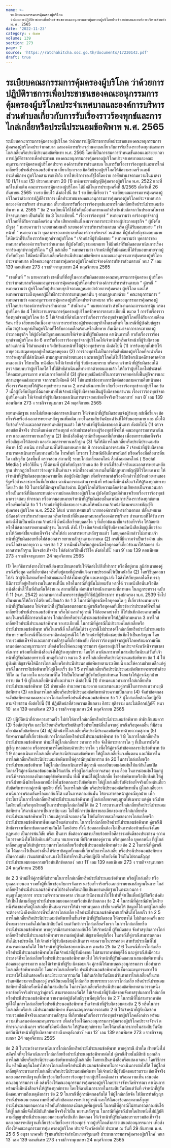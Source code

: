 ```yaml
---
name: >-
  ระเบียบคณะกรรมการคุ้มครองผู้บริโภค
  ว่าด้วยการปฏิบัติราชการเพื่อประชาชนของคณะอนุกรรมการคุ้มครองผู้บริโภคประจำเทศบาลและองค์การบริหารส่วนตำบลเกี่ยวกับการรับเรื่องราวร้องทุกข์และการไกล่เกลี่ยหรือประนีประนอมข้อพิพาท
  พ.ศ. 2565
date: '2022-11-23'
category: ง พิเศษ
volume: 139
section: 273
page: 7
source: 'https://ratchakitcha.soc.go.th/documents/17230143.pdf'
draft: true
---
```


# ระเบียบคณะกรรมการคุ้มครองผู้บริโภค ว่าด้วยการปฏิบัติราชการเพื่อประชาชนของคณะอนุกรรมการคุ้มครองผู้บริโภคประจำเทศบาลและองค์การบริหารส่วนตำบลเกี่ยวกับการรับเรื่องราวร้องทุกข์และการไกล่เกลี่ยหรือประนีประนอมข้อพิพาท พ.ศ. 2565

ระเบียบคณะกรรมการคุ้มครองผู้บริโภค ว่าด้วยการปฏิบัติราชการเพื่อประชาชนของคณะอนุกรรมการคุ้มครองผู้บริโภคประจำเทศบาล และองค์การบริหารส่วนตาบลเกี่ยวกับการรับเรื่องราวร้องทุกข์และการไกล่เกลี่ยหรือประนีประนอมข้อพิพาท พ.ศ. 2565 โดยที่เป็นการสมควรกำหนดขั้นตอนและระยะเวลาการปฏิบัติราชการเพื่อประชาชน ของคณะอนุกรรมการคุ้มครองผู้บริโภคประจาเทศบาลและคณะอนุกรรมการคุ้มครองผู้บริโภคประจา องค์การบริหารส่วนตาบล ในการรับเรื่องราวร้องทุกข์และการไกล่เกลี่ยหรือประนีประนอมข้อพิพาท เกี่ยวกับการละเมิดสิทธิของผู้บริโภคให้มีความรวดเร็วและมีประสิทธิภาพ ผู้บริโภคสามารถเข้ำถึง การให้บริการของรัฐได้โดยง่าย อาศัยอำนาจตามความในมาตรา 10 (1/1) และ (5) ประกอบมาตรา 20 (1) แห่งพระราชบัญญัติคุ้มครองผู้บริโภค พ.ศ. 2522 และที่แก้ไขเพิ่มเติม คณะกรรมการคุ้มครองผู้บริโภค ได้มีมติในการประชุมครั้งที่ 8/2565 เมื่อวันที่ 26 กันยายน 2565 วางระเบียบไว้ ดังต่อไปนี้ ข้อ 1 ระเบียบนี้เรียกว่า “ ระเบียบคณะกรรมการคุ้มครองผู้บริโภคว่าด้วยการปฏิบัติราชการ เพื่อประชาชนของคณะอนุกรรมการคุ้มครองผู้บริโภคประจาเทศบาลและองค์การบริหาร ส่วนตาบล เกี่ยวกับการรับเรื่องราวร้องทุกข์และการไกล่เกลี่ยหรือประนีประนอมข้อพิพาท พ.ศ. 2565 ” ข้อ 2 ระเบียบนี้ให้ใช้บังคับเมื่อพ้นกาหนดเก้าสิบวันนับถัดจากวันประกาศในราชกิจจานุเบกษา เป็นต้นไป ข้อ 3 ในระเบียบนี้ “ เรื่องราวร้องทุกข์ ” หมายความว่า คาร้องทุกข์จากผู้บริโภคที่ได้รับความเดือดร้อน หรือ เสียหายอันเนื่องมาจากการกระทำของผู้ประกอบธุรกิจ “ ผู้บังคับบัญชา ” หมายความว่า นายกเทศมนตรี นายกองค์การบริหารส่วนตาบล หรือ ผู้ได้รับมอบหมาย “ เจ้าหน้าที่ ” หมายความว่า บุคลากรของเทศบาลหรือองค์การบริหารส่ วนตำบล ที่ผู้บังคับบัญชามอบหมาย ให้มีหน้าที่รับเรื่องราวร้องทุกข์จากผู้บริโภค “ เจ้าหน้าที่ผู้รับผิดชอบ ” หมายความว่า บุคลากรของเทศบาลหรือองค์การบริหารส่วนตาบล ที่ผู้บังคับบัญชามอบหมาย ให้มีหน้าที่รับผิดชอบดาเนินการเรื่องราวร้องทุกข์จากผู้บริโภค “ ผู้ไ กล่เกลี่ย ” หมายความว่า เจ้าหน้าที่ผู้รับผิดชอบที่ได้รับมอบหมายจากผู้บังคับบัญชา ให้มีหน้าที่ไกล่เกลี่ยหรือประนีประนอมข้อพิพาท และคณะอนุกรรมการคุ้มครองผู้บริโภคประจาเทศบาล หรือคณะอนุกรรมการคุ้มครองผู้บริโภคประจำองค์การบริหารส่วนตาบล ้ หนา 7 ่ เลม 139 ตอนพิเศษ 273 ง ราชกิจจานุเบกษา 24 พฤศจิกายน 2565

“ เขตพื้นที่ ” ห มายความว่า เขตพื้นที่ที่อยู่ในความรับผิดชอบของคณะอนุกรรมการคุ้มครอง ผู้บริโภคประจำเทศบาลหรือคณะอนุกรรมการคุ้มครองผู้บริโภคประจำองค์การบริหารส่วนตาบล “ คู่กรณี ” หมายความว่า ผู้บริโภคกับผู้ประกอบธุรกิจตามกฎหมายว่าด้วยการคุ้มครอง ผู้บริโภค และให้หมายความรวมถึงบุคคลผู้มีสิทธิกระทำการแทนบุคคลนั้น ๆ ตามกฎหมายด้วย “ คณะอนุกรรมการ ” หมายความว่า คณะอนุกรรมการคุ้มครองผู้บริโภคประจำเทศบาล หรือ คณะอนุกรรมการคุ้มครองผู้บริโภคประจำองค์การบริหารส่วนตาบล “ สำนักงาน ” หมายความว่า สำนักงานคณะกรรมการคุ้ม ครองผู้บริโภค ข้อ 4 ให้ประธานกรรมการคุ้มครองผู้บริโภครักษาการตามระเบียบนี้ หมวด 1 การรับเรื่องราวร้องทุกข์จากผู้บริโภค ข้อ 5 ให้เจ้าหน้าที่ดำเนินการรับเรื่องราวร้องทุกข์จากผู้บริโภคที่ได้รับความเดือดร้อน หรือ เสียหายอันเนื่องมาจากการกระทำของผู้ประกอบธุรกิจในเขตพื้นที่ ในกรณีที่ผู้บังคับบัญชาเห็นว่าผู้ร้องทุกข์เป็นผู้บริโภคที่ได้รับความเดือดร้อนหรือเสียหาย อันเนื่องมาจากการกระทาของผู้ประกอบธุรกิจ ให้ผู้บังคับบัญชามอบหมายให้เจ้าหน้าที่ผู้รับผิดชอบ ดาเนินการเกี่ ยวกับเรื่องราวร้องทุกข์จากผู้บริโภค ข้อ 6 การรับเรื่องราวร้องทุกข์จากผู้บริโภคให้เจ้าหน้าที่หรือเจ้าหน้าที่ผู้รับผิดชอบ แล้วแต่กรณี ให้คำแนะนำ แจ้งสิทธิและหน้าที่ให้ผู้ร้องทุกข์ทราบ ดังต่อไปนี้ (1) การร้องทุกข์ไม่ทำให้อายุความสะดุดหยุดอยู่หรือสะดุดหยุดลง (2) การร้องทุกข์ไม่เป็นการตัดสิทธิของผู้บริโภคที่จะนำเรื่องราวร้องทุกข์ไปดำเนินคดี ตามกฎหมายด้วยตนเอง และหากผู้บริโภคได้ไปใช้สิทธิดาเนินคดีทางศาลด้วยตนเองแล้ว ให้ทาเป็น หนังสือแจ้งให้เจ้าหน้าที่ผู้ รับผิดชอบทราบ หรือหากเจ้าหน้าที่ผู้รับผิดชอบได้ตรวจสอบพบว่าผู้บริโภคได้ ไปใช้สิทธิดำเนินคดีทางศาลด้วยตนเองแล้ว ให้ถือว่าผู้บริโภคไม่ประสงค์ให้คณะอนุกรรมการ ดาเนินการอีกต่อไป (3) ผู้ร้องทุกข์มีหน้าที่ในการตรวจสอบคำสั่งฟื้นฟูกิจการและสถานะบุคคลล้มละลาย จากกรมบังคับคดี (4) ให้แนะนำช่องทางการติดต่อสอบถามความคืบหน้าของเรื่องราวร้องทุกข์ให้ผู้ร้องทุกข์ทราบ หมวด 2 การดำเนินการเกี่ยวกับเรื่องราวร้องทุกข์จากผู้บริโภค ข้อ 7 เมื่อผู้บังคับบัญชาได้มอบหมายให้เจ้าหน้าที่ผู้รับผิดชอบเป็นผู้รับผิดชอบสานวน เรื่องราวร้องทุกข์จากผู้บริโภคแล้ว ให้เจ้าหน้าที่ผู้รับผิดชอบดาเนินการตรวจสอบข้อเท็จจริงหรือเอกสาร ้ หนา 8 ่ เลม 139 ตอนพิเศษ 273 ง ราชกิจจานุเบกษา 24 พฤศจิกายน 2565

พยานหลักฐาน หากไม่เพียงพอต่อการดาเนินการ ให้เจ้าหน้าที่ผู้รับผิดชอบแจ้งผู้ร้องทุ กข์เพื่อชี้แจง ข้อเท็จจริงหรือส่งเอกสารพยานหลักฐานเพิ่มเติม ภายในสามสิบวันนับแต่วันที่ได้รับมอบหมาย และ เมื่อได้รับข้อเท็จจริงและเอกสารพยานหลักฐานแล้ว ให้เจ้าหน้าที่ผู้รับผิดชอบดาเนินการ ดังต่อไปนี้ (1) ตรวจสอบข้อเท็จจริง ประเด็นแห่งการร้องทุกข์ ควำมประสงค์ของผู้ร้องทุกข์ที่จะให้ คณะอนุกรรมการดาเนินการ และเอกสารพยานหลักฐาน (2) มีหนังสือถึงคู่กรณีหรือบุคคลที่เกี่ยวข้อง เพื่อขอทราบข้อเท็จจริง หรือเชิญมาให้ถ้อยคำ และส่งเอกสารพยานหลักฐาน (3) จัดให้มีการไกล่เกลี่ยหรือประนีประนอมข้อพิพาท (4) ดาเนิน การอื่นตามที่ได้รับมอบหมาย ข้อ 8 การดาเนินการตามข้อ 7 เจ้าหน้าที่ผู้รับผิดชอบสามารถดาเนินการโดยทางหนังสือ โทรศัพท์ โทรสาร ไปรษณีย์อิเล็กทรอนิกส์ หรือเครื่องมือสื่อสารอื่นใด เผชิญสืบ (ลงพื้นที่ ตรวจสอบ สถานที่) ระบบไกล่เกลี่ยออนไลน์ สื่อสังคมออนไลน์ ( Social Media ) หรือวิธีอื่น ๆ ก็ได้ตามที่ ผู้บังคับบัญชากำหนด ข้อ 9 กรณีที่ข้อเท็จจริงและเอกสารพยานหลักฐาน ปรากฏว่าเรื่องราวร้องทุกข์เป็นอำนาจ หน้าที่ของหน่วยงานอื่นที่มีกฎหมายบัญญัติไว้โดยเฉพาะ ให้เจ้าหน้าที่ผู้รับผิดชอบเสนอความเห็น ต่อผู้บังคับบัญชา เพื่อพิจารณาส่งเรื่องดังกล่าวไปยังหน่วยงานของรัฐหรือส่วนราชการอื่นที่เกี่ยวข้อง ดาเนินการตามอำนาจหน้าที่ พร้อมทั้งมีหนังสือแจ้งให้ผู้ร้องทุกข์ทราบโดยเร็ว ข้อ 10 ในกรณีที่มีเหตุจาเป็นเร่งด่วน มีผู้บริโภคได้รับความเดือดร้อนเสียหายเป็นจานวนมาก หรือเป็นกรณีที่มีผลกระทบต่อความปลอดภัยของผู้บริโภค ผู้บังคับบัญชามีอำนาจเรียกเรื่องราวร้องทุกข์ มาตรวจสอบ พิจารณา หรืออาจมอบหมายเจ้าหน้าที่ผู้รับผิดชอบอื่นดาเนินการเรื่องราวร้องทุกข์แทน หรือเพิ่มเติมได้ ข้อ 1 1 เจ้าหน้าที่ผู้รับผิดชอบอาจเสนอให้พนักงานเจ้าหน้าที่ตามพระราชบัญญัติคุ้มครอง ผู้บริโภค พ.ศ. 2522 ได้แก่ นายกเทศมนตรี นายกองค์การบริหารส่วนตาบล ปลัดเทศบาล ปลัดองค์การบริหารส่วนตาบล หรือเจ้าหน้าที่อื่นของเทศบาลหรือองค์การบริหาร ส่วนตาบลที่ได้รับ การแต่งตั้งให้เป็นพนักงานเจ้าหน้าที่ มีหนังสือเรียกบุคคลใด ๆ ที่เกี่ยวข้องมาชี้แจงข้อเท็จจริง ให้ถ้อยคำ หรือให้ส่งเอกสารพยานหลักฐาน ในกรณี ดังนี้ (1) เมื่อเจ้าหน้าที่ผู้รับผิดชอบมีหนังสือเชิญผู้เกี่ยวข้องมาให้ถ้อยคำชี้แจงข้อเท็จจริง หรือให้ส่ง เอกสารพยานหลักฐานแล้ว โดยบุคคลดังกล่าวไม่มาพบเจ้าหน้าที่ผู้รับผิดชอบหรือไม่ส่งเอกสาร พยานหลักฐานตามกาหนด (2) กรณีที่มีความจำเป็นเร่งด่วน เช่น กรณีใกล้ขาดอายุควา ม ฯลฯ ข้อ 1 2 การมีหนังสือเรียกคู่กรณีหรือบุคคลที่เกี่ยวข้องมาให้ถ้อยคา ส่งเอกสารหลักฐาน ชี้แจงข้อเท็จจริง ให้ส่งด้วยวิธีหนึ่งวิธีใด ดังต่อไปนี้ ้ หนา 9 ่ เลม 139 ตอนพิเศษ 273 ง ราชกิจจานุเบกษา 24 พฤศจิกายน 2565

(1) โดยวิธีการส่งทางไปรษณีย์ลงทะเบียนตอบรับให้จัดส่งไปยังที่ทำการ หรือที่อยู่ตาม ภูมิลำเนาของคู่กรณีหรือบุค คลที่เกี่ยวข้อง หรือที่อยู่ตามที่คู่กรณีแจ้งความประสงค์ไว้เป็นหนังสือ (2) โดยวิธีบุคคลนาไปส่ง ถ้าผู้รับไม่ยอมรับหรือถ้าขณะนาไปส่งไม่พบผู้รับ และหากผู้นาส่ง ได้ส่งให้กับบุคคลใดซึ่งบรรลุนิติภาวะที่อยู่หรือทำงานในสถานที่นั้น หรือในกรณีที่ผู้นั้นไม่ยอมรับ หากได้ วางหนังสือนั้นหรือปิดหนังสือนั้นไว้ในที่อันเห็นได้ง่าย ณ สถานที่นั้น ต่อหน้าเจ้าพนักงานตามที่กาหนด ในกฎกระทรวง ฉบับที่ 11 (พ.ศ. 2542) ออกตามความในพระราชบัญญัติวิธีปฏิบัติราชการ ทางปกครอง พ.ศ. 2539 ซึ่งไปเป็นพยานก็ให้ถือว่าได้รับหนังสือแล้ว ข้อ 1 3 ในกรณีที่คู่กรณีหรือบุคคลใด ๆ ที่เกี่ยวข้องมาพบเจ้าหน้าที่ผู้รับผิดชอบ ให้เจ้าหน้าที่ ผู้รับผิดชอบสอบถามคู่กรณีหรือบุคคลที่เกี่ยวข้องว่าประสงค์ที่จะไกล่เกลี่ยหรือประนีประนอมข้อพิพาท หรือไม่ และถ้าคู่กรณี ให้ถ้อยคาอย่างไร ก็ให้บันทึกถ้อยคาตามนั้น และในกรณีที่มีการดาเนินการ ไกล่เกลี่ยหรือประนีประนอมข้อพิพาทให้ปฏิบัติตามหมวด 3 การไกล่เกลี่ยหรือประนีประนอมข้อพิพาท ของระเบียบนี้ ในกรณีที่คู่กรณีไม่ประสงค์ไกล่เกลี่ยหรือประนีประนอมข้อพิพาท หรือในกรณีอื่ นใดที่ถือได้ว่า คู่กรณีไม่ประสงค์ไกล่เกลี่ยหรือประนีประนอมข้อพิพาท รวมทั้งกรณีที่ไม่สามารถติดต่อคู่กรณีได้ ให้เจ้าหน้าที่ผู้รับผิดชอบบันทึกไว้เป็นหลักฐาน โดยรวบรวมข้อเท็จจริงและเอกสารหลักฐานที่เกี่ยวข้องกับ เรื่องราวร้องทุกข์จากผู้บริโภคพร้อมความเห็นเสนอต่อคณะอนุกรรมการ เพื่อส่งเรื่องให้คณะอนุกรรมการ คุ้มครองผู้บริโภคประจาจังหวัดพิจารณาดาเนินการ พร้อมทั้งมีหนังสือแจ้งให้ผู้ร้องทุกข์ทราบ โดยให้ ดาเนินการภายในสามสิบวันนับแต่วันที่เจ้าหน้าที่ผู้รับผิดชอบทราบถึ งเหตุดังกล่าว หมวด 3 การไกล่เกลี่ยหรือประนีประนอมข้อพิพาท ข้อ 1 4 ให้ผู้บังคับบัญชาจัดให้มีการไกล่เกลี่ยหรือประนีประนอมข้อพิพาทตามระเบียบนี้ และให้ความช่วยเหลือแก่คู่กรณีในการระงับข้อพิพาทให้ยุติโดยเร็ว ข้อ 1 5 การไกล่เกลี่ยหรือประนีประนอมข้อพิพาทจะกระทำด้วยวิธีใด ณ วันเวลาใด และสถานที่ใด ให้เป็นไปตามที่ผู้บังคับบัญชากำหนด โดยแจ้งให้คู่กรณีทุกฝ่ายทราบ ข้อ 1 6 ผู้ไกล่เกลี่ยมีหน้าที่และอำนาจ ดังต่อไปนี้ (1) กำหนดแนวทางการไกล่เกลี่ยหรือประนีประนอมข้อพิพาท (2) ช่วยเหลือ อำนวยความสะดวก และเสนอแนะคู่กรณีในการหาแนวทางยุติข้อพิพาท (3) ดาเนินการไกล่เกลี่ยหรือประนีประนอมข้อพิพาทด้วยความเป็นกลาง (4) จัดทำข้อตกลงระงับข้อพิพาทตามผลของการไกล่เกลี่ยหรือประนีประนอมข้อพิพาท ข้อ 1 7 ผู้ไกล่เกลี่ยต้องถือปฏิบัติตามจริยธรรม ดังต่อไปนี้ (1) ปฏิบัติหน้าที่ด้วยความเป็นกลาง อิสระ ยุติธรรม และไม่เลือกปฏิบัติ ้ หนา 10 ่ เลม 139 ตอนพิเศษ 273 ง ราชกิจจานุเบกษา 24 พฤศจิกายน 2565

(2) ปฏิบัติหน้าที่ด้วยความรวดเร็ว ไม่ทำให้การไกล่เกลี่ยหรือประนีประนอมข้อพิพาท ล่าช้าเกินสมควร (3) ซื่อสัตย์สุจริต และไม่เรียกหรือรับทรัพย์สินหรือประโยชน์อื่นใดจากคู่ กรณีหรือบุคคลอื่น ที่มีส่วนเกี่ยวข้องกับข้อพิพาท (4) ปฏิบัติหน้าที่ไกล่เกลี่ยหรือประนีประนอมข้อพิพาทด้วยความสุภาพ (5) รักษาความลับที่เกี่ยวข้องกับการไกล่เกลี่ยหรือประนีประนอมข้อพิพาท ข้อ 1 8 ในการไกล่เกลี่ยหรือประนีประนอมข้อพิพาท ห้ามมิให้ผู้ไกล่เกลี่ยกร ะทาการ หรือ จัดให้กระทาการใด ๆ ที่เป็นการบังคับ ขู่เข็ญ หลอกลวง หรือกระทาการโดยมิชอบด้วยประการใด ๆ เพื่อให้คู่กรณีทำข้อตกลงระงับข้อพิพาท ข้อ 1 9 ก่อนดาเนินการไกล่เกลี่ยหรือประนีประนอมข้อพิพาท ให้ผู้ไกล่เกลี่ยชี้แจงขั้นตอน และวิธีการในการไกล่เกลี่ยหรือประนีประนอมข้อพิพาทให้คู่กรณีทุกฝ่ายทราบ ข้อ 20 ในการไกล่เกลี่ยหรือประนีประนอมข้อพิพาท ให้ผู้ไกล่เกลี่ยดาเนินการให้คู่กรณี ตกลงยินยอมผ่อนผันให้แก่กันโดยเปิดโอกาสให้คู่กรณีเสนอข้อผ่อนผันให้แก่กัน หรือผู้ไกล่เกลี่ยอาจเสนอ ทางเ ลือก ในการผ่อนผันให้แก่คู่กรณีพิจารณาตกลงยินยอมยุติข้อพิพาทนั้น ทั้งนี้ ห้ามมิให้ผู้ไกล่เกลี่ย ชี้ขาดข้อพิพาทหรือบีบบังคับให้คู่กรณีฝ่ายหนึ่งฝ่ายใดลงลายมือชื่อในข้อตกลงระงับข้อพิพาท ให้ผู้ไกล่เกลี่ยรับฟังข้อเท็จจริงเบื้องต้นเกี่ยวกับข้อพิพาทจากคู่กรณี ทุกฝ่าย ทั้งนี้ ในการไกล่เกลี่ย หรือประนีประนอมข้อพิพาทนั้น ผู้ไกล่เกลี่ยอาจดาเนินการพร้อมกันหรือแยกกันก็ได้ แต่ในการตกลงกันนั้น ให้กระทำต่อหน้าคู่กรณีทุกฝ่าย เพื่อประโยชน์ในการไกล่เกลี่ยหรือประนีประนอมข้อพิพาท ผู้ไกล่เกลี่ยอาจอนุญาตให้เฉพาะ แต่คู่ก รณีฝ่ายใดฝ่ายหนึ่งหรือทุกฝ่ายอยู่ในการประชุมไกล่เกลี่ยก็ได้ ข้อ 2 1 กระบวนการไกล่เกลี่ยหรือประนีประนอมข้อพิพาท ให้ดาเนินการเป็นการลับ และ ไม่ให้มีการบันทึกรายละเอียดของการไกล่เกลี่ยหรือประนีประนอมข้อพิพาทไว้ เว้นแต่คู่กรณีจะตกลงกัน ให้บันทึกรายละเอียดของการไกล่เกลี่ยหรือประนีประนอมข้อพิพาททั้งหมดหรือแต่บางส่วน ในการไกล่เกลี่ยหรือประนีประนอมข้อพิพาท คู่กรณีมีสิทธิเจรจาเพื่อหาข้อตกลงร่วมกันได้ โดยอิสระ ทั้งนี้ ข้อตกลงนั้นต้องไม่เป็นการต้องห้ามชัดแจ้งโดยกฎหมาย เป็นการพ้นวิสัย หรือเ ป็นการ ขัดต่อความสงบเรียบร้อยหรือศีลธรรมอันดีของประชาชน ความในวรรคหนึ่งให้ใช้บังคับแก่ตัวแทน ทนายความ ที่ปรึกษาของคู่ความ หรือบุคคลใด บุคคลหนึ่ง ที่ผู้ไกล่เกลี่ยอนุญาตให้เข้าสู่กระบวนการไกล่เกลี่ยหรือประนีประนอมข้อพิพาทด้วย ข้อ 2 2 ในกรณีที่คู่กรณีไม่ ได้ตกลงไว้เป็นอย่างอื่นให้รักษาข้อมูลทั้งหมดที่เกี่ยวกับการไกล่เกลี่ย หรือประนีประนอมข้อพิพาทเป็นความลับ เว้นแต่สานักงานนาไปใช้เท่าที่จาเป็นเพื่อปฏิบัติ หรือบังคับ ให้เป็นไปตามสัญญาประนีประนอมยอมความหรือบันทึกข้อตกลง ้ หนา 11 ่ เลม 139 ตอนพิเศษ 273 ง ราชกิจจานุเบกษา 24 พฤศจิกายน 2565

ข้อ 2 3 ห้ามมิให้คู่กรณีที่เข้าร่วมในการไกล่เกลี่ยหรือประนีประนอมข้อพิพาท หรือผู้ไกล่เกลี่ย หรือบุคคลภายนอก รวมทั้งผู้ที่เกี่ยวข้องกับการจัดการ นาข้อเท็จจริงหรือเอกสารพยานหลักฐานในการ ไกล่เกลี่ยหรือประนีประนอมข้อพิพาทไปอ้างอิงหรือนำสืบเป็นพยานหลักฐานในกระบวนกา ร อนุญาโตตุลาการ กระบวนพิจารณาของศาล เว้นแต่สำนักงานนำไปใช้เท่าที่จำเป็นเพื่อปฏิบัติหรือบังคับ ให้เป็นไปตามสัญญาประนีประนอมยอมความหรือบันทึกข้อตกลง ข้อ 2 4 ในกรณีที่คู่กรณีฝ่ายใดฝ่ายหนึ่งร้องขอหรือผู้ไกล่เกลี่ยเห็นสมควรอาจให้นำ พยานบุคคล เข้าชี้แจงหรือให้ ข้อมูลก็ได้ แต่ผู้ไกล่เกลี่ยจะต้องคานึงถึงหลักการที่จะให้การไกล่เกลี่ย หรือประนีประนอมข้อพิพาทเสร็จสิ้นไปโดยเร็ว ข้อ 2 5 การไกล่เกลี่ยหรือประนีประนอมข้อพิพาทในชั้นเจ้าหน้าที่ผู้รับผิดชอบ ให้กระทาได้ ไม่เกินสองครั้ง และมีระยะเวลารวมกันไม่เกินเก้าสิบวันนั บแต่วันทำการไกล่เกลี่ยครั้งแรก ในการไกล่เกลี่ยหรือประนีประนอมข้อพิพาท หากคู่กรณีสามารถตกลงกันได้ ให้เจ้าหน้าที่ ผู้รับผิดชอบ จัดทำสรุปผลการไกล่เกลี่ยหรือประนีประนอมข้อพิพาทรายงานต่อผู้บังคับบัญชาเพื่อยุติเรื่อง ในกรณีที่คู่กรณีสามารถตกลงกันได้บางประเด็น ให้เจ้าหน้าที่ผู้รับผิดชอบดำเนินการ ตามความในวรรคสอง สาหรับประเด็นที่ไม่สามารถตกลงกันได้ ให้เจ้าหน้าที่ผู้รับผิดชอบดาเนินการ ตามข้อ 25 ข้อ 2 6 ในกรณีที่การไกล่เกลี่ยหรือประนีประนอมข้อพิพาทในชั้นเจ้าหน้าที่ผู้รับผิดชอบ ไม่สามารถหาข้อยุติได้ และคู่กรณียังมีความประสงค์ที่จะไกล่เกลี่ยหรือประนีประนอมข้อพิพาทต่อไป ให้เจ้าหน้าที่ผู้รับผิดชอบนาเสนอข้อพิพาทนั้นต่อคณะอนุกรรมการ และให้เจ้าหน้าที่ผู้รับ ผิดชอบแจ้ง คู่กรณีให้มาพบคณะอนุกรรมการ เพื่อทำการไกล่เกลี่ยข้อพิพาทต่อไป โดยการไกล่เกลี่ยหรือ ประนีประนอมข้อพิพาทในชั้นคณะอนุกรรมการให้กระทาได้ไม่เกินสองครั้ง และมีระยะเวลารวมกัน ไม่เกินเก้าสิบวันนับแต่วันทาการไกล่เกลี่ยครั้งแรก เว้นแต่มีความจาเป็นและคู่ กรณียินยอมให้ผู้ไกล่เกลี่ย ขยายระยะเวลาการไกล่เกลี่ย หรือประนีประนอมข้อพิพาทได้อีกครั้งหนึ่งไม่เกินสามสิบวัน ในการไกล่เกลี่ยหรือประนีประนอมข้อพิพาทตามวรรคหนึ่ง หากข้อเท็จจริงปรากฏว่าคู่กรณี สามารถตกลงกันได้ ให้เจ้าหน้าที่ผู้รับผิดชอบจัดทาสรุปผลการไกล่เกลี่ยหรือประนีประนอมข้อพิพาท รายงานต่อผู้บังคับบัญชาเพื่อยุติเรื่อง ข้อ 2 7 ในกรณีที่ไม่สามารถหาข้อยุติได้ในการไกล่เกลี่ยหรือประนีประนอมข้อพิพาท ชั้นเจ้าหน้าที่ผู้รับผิดชอบตามข้อ 2 5 หรือในการไกล่เกลี่ยหรือปร ะนีประนอมข้อพิพาท ชั้นคณะอนุกรรมการตามข้อ 2 6 ให้เจ้าหน้าที่ผู้รับผิดชอบรวบรวมข้อเท็จจริงและเอกสารหลักฐาน ที่เกี่ยวข้องกับเรื่องราวร้องทุกข์จากผู้บริโภคดังกล่าว พร้อมความเห็นเสนอต่อคณะอนุกรรมการ เพื่อส่งเรื่องให้คณะอนุกรรมการคุ้มครองผู้บริโภคประจาจังหวั ดพิจารณาดาเนินการ พร้อมทั้งมีหนังสือแจ้ง ให้ผู้ร้องทุกข์ทราบ โดยให้ดาเนินการภายในสามสิบวันนับแต่วันที่เจ้าหน้าที่ผู้รับผิดชอบทราบถึงเหตุดังกล่าว ้ หนา 12 ่ เลม 139 ตอนพิเศษ 273 ง ราชกิจจานุเบกษา 24 พฤศจิกายน 2565

ข้อ 2 8 ในระหว่างการดาเนินการไกล่เกลี่ยหรือประนีประนอมข้อพิพาท หากคู่กรณี ฝ่ายใด ฝ่ายหนึ่งไม่สมัครใจที่จะให้ดาเนินการไกล่เกลี่ยหรือประนีประนอมข้อพิพาทต่อไป คู่กรณีฝ่ายนั้นมีสิทธิ บอกเลิกการไกล่เกลี่ยหรือประนีประนอมข้อพิพาทต่อผู้ไกล่เกลี่ย โดยทาเป็นหนังสือหรือแสดงเจตนา โดยวิธีการอื่น หรือมีเหตุอื่นใดทำให้การไกล่เกลี่ยหรือประนีปร ะนอมข้อพิพาทไม่อาจดาเนินการต่อไปได้ ให้ผู้ไกล่เกลี่ยยุติกระบวนการไกล่เกลี่ยหรือประนีประนอมข้อพิพาท ให้เจ้าหน้าที่ผู้รับผิดชอบรวบรวม ข้อเท็จจริงและเอกสารหลักฐานที่เกี่ยวข้องกับเรื่องราวร้องทุกข์จากผู้บริโภคดังกล่าว พร้อมความเห็น เสนอต่อคณะอนุกรรมการ เพื่ อส่งเรื่องให้คณะอนุกรรมการคุ้มครองผู้บริโภคประจาจังหวัดพิจารณา ดาเนินการ พร้อมทั้งมีหนังสือแจ้งให้ผู้ร้องทุกข์ทราบ โดยให้ดาเนินการภายในสามสิบวันนับแต่วันที่ เจ้าหน้าที่ผู้รับผิดชอบทราบถึงเหตุดังกล่าว ข้อ 2 9 ในกรณีที่คู่กรณีตกลงกันได้ ให้ผู้ไกล่เกลี่ยจัด ให้มีการทำสัญญาประนีประนอม ยอมความหรือบันทึกข้อตกลงระหว่างคู่กรณี และให้ถือเอาข้อตกลงตามสัญญาประนีประนอมยอมความ หรือบันทึกข้อตกลงมีผลผูกพันคู่กรณี ในกรณีที่คู่กรณีไม่สามารถตกลงกันได้ ให้ผู้ไกล่เกลี่ยจัดให้มีบันทึกข้อเท็จจริงไว้เป็น พยานหลักฐาน ในกรณีที่คู่กรณีฝ่ายใดฝ่ายหนึ่งไม่ปฏิบัติตามสัญญาประนีประนอมยอมความหรือบันทึก ข้อตกลง ให้เจ้าหน้าที่ผู้รับผิดชอบรวบรวมข้อเท็จจริงและเอกสารหลักฐานที่เกี่ยวข้องกับเรื่องราวร้องทุกข์ จากผู้บริโภคดังกล่าวเสนอต่ออนุกรรมการ เพื่อส่งเรื่องให้คณะอนุกรรมการคุ้ม ครองผู้บริโภค ประจำจังหวัดต่อไป ประกาศ ณ วันที่ 29 กันยายน พ.ศ. 25 6 5 อนุชา นาคาศัย รัฐมนตรีประจำสำนักนายกรัฐมนตรี ประธานกรรมการคุ้มครองผู้บริโภค ้ หนา 13 ่ เลม 139 ตอนพิเศษ 273 ง ราชกิจจานุเบกษา 24 พฤศจิกายน 2565
